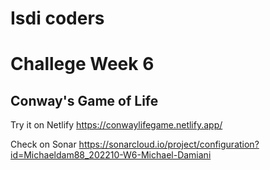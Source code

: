 # Isdi coders

# Challege Week 6

## Conway's Game of Life

Try it on Netlify
https://conwaylifegame.netlify.app/

Check on Sonar
https://sonarcloud.io/project/configuration?id=Michaeldam88_202210-W6-Michael-Damiani
